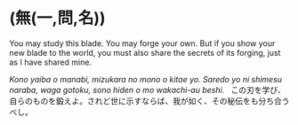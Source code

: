 # (無(一,問,名))

You may study this blade. You may forge your own. But if you show your new blade to the world, you must also share the secrets of its forging, just as I have shared mine.

*Kono yaiba o manabi, mizukara no mono o kitae yo. Saredo yo ni shimesu naraba, waga gotoku, sono hiden o mo wakachi-au beshi.*
 
この刃を学び、自らのものを鍛えよ。されど世に示すならば、我が如く、その秘伝をも分ち合うべし。

